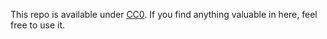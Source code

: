 This repo is available under [CC0](https://creativecommons.org/publicdomain/zero/1.0/). If you find anything valuable in here, feel free to use it.